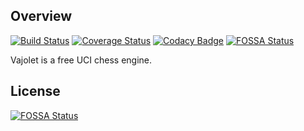 ## Overview

[![Build Status](https://travis-ci.org/elcabesa/vajolet.svg?branch=master)](https://travis-ci.org/elcabesa/vajolet)
[![Coverage Status](https://coveralls.io/repos/github/elcabesa/vajolet/badge.svg?branch=develop)](https://coveralls.io/github/elcabesa/vajolet?branch=develop)
[![Codacy Badge](https://api.codacy.com/project/badge/Grade/658ad0dd98154a0c92fde5ae8b54c925)](https://www.codacy.com/app/elcabesa/vajolet?utm_source=github.com&amp;utm_medium=referral&amp;utm_content=elcabesa/vajolet&amp;utm_campaign=Badge_Grade)
[![FOSSA Status](https://app.fossa.io/api/projects/git%2Bgithub.com%2Felcabesa%2Fvajolet.svg?type=shield)](https://app.fossa.io/projects/git%2Bgithub.com%2Felcabesa%2Fvajolet?ref=badge_shield)



Vajolet is a free UCI chess engine.


## License
[![FOSSA Status](https://app.fossa.io/api/projects/git%2Bgithub.com%2Felcabesa%2Fvajolet.svg?type=large)](https://app.fossa.io/projects/git%2Bgithub.com%2Felcabesa%2Fvajolet?ref=badge_large)